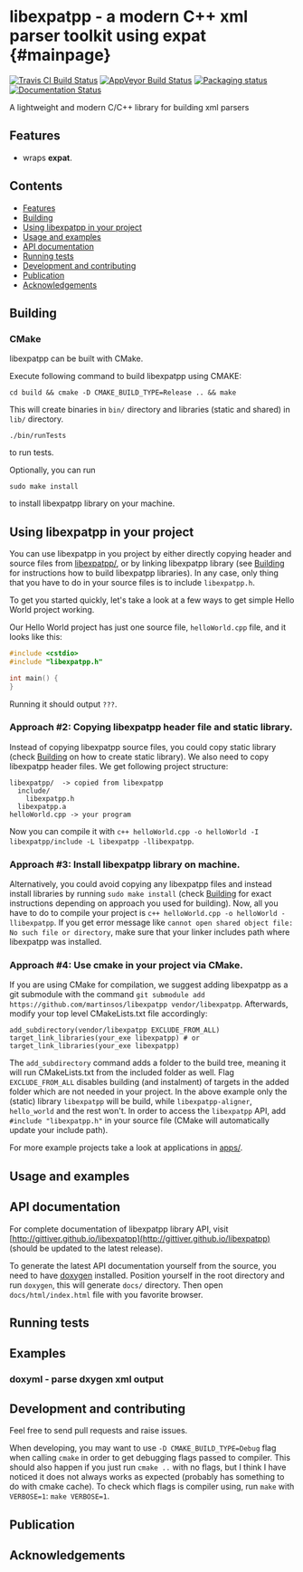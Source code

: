 libexpatpp - a modern C++ xml parser toolkit using expat                        {#mainpage}
=====

[![Travis CI Build Status](https://travis-ci.org/gittiver/libexpatpp.svg?branch=main)](https://travis-ci.org/gittiver/libexpatpp)
[![AppVeyor Build Status](https://ci.appveyor.com/api/projects/status/github/gittiver/libexpatpp?svg=true)](https://ci.appveyor.com/project/gittiver/libexpatpp)
[![Packaging status](https://repology.org/badge/tiny-repos/libexpatpp.svg)](https://repology.org/metapackage/libexpatpp/versions)
[![Documentation Status](https://readthedocs.org/projects/libexpatpp/badge/?version=latest)](https://libexpatpp.readthedocs.io/en/latest/?badge=latest) 

A lightweight and modern C/C++ library for building xml parsers

## Features
* wraps  **expat**.


## Contents
- [Features](#features)
- [Building](#building)
- [Using libexpatpp in your project](#using-libexpatpp-in-your-project)
- [Usage and examples](#usage-and-examples)
- [API documentation](#api-documentation)
- [Running tests](#running-tests)
- [Development and contributing](#development-and-contributing)
- [Publication](#publication)
- [Acknowledgements](#acknowledgements)


## Building

### CMake
libexpatpp can be built with CMake.

Execute following command to build libexpatpp using CMAKE:
```
cd build && cmake -D CMAKE_BUILD_TYPE=Release .. && make
```
This will create binaries in `bin/` directory and libraries (static and shared) in `lib/` directory.

```
./bin/runTests
```
to run tests.

Optionally, you can run
```
sudo make install
```
to install libexpatpp library on your machine.

## Using libexpatpp in your project
You can use libexpatpp in you project by either directly copying header and source files from [libexpatpp/](libexpatpp/), or by linking libexpatpp library (see [Building](#building) for instructions how to build libexpatpp libraries).
In any case, only thing that you have to do in your source files is to include `libexpatpp.h`.

To get you started quickly, let's take a look at a few ways to get simple Hello World project working.

Our Hello World project has just one source file, `helloWorld.cpp` file, and it looks like this:
```cpp
#include <cstdio>
#include "libexpatpp.h"

int main() {
}
```

Running it should output `???`.

### Approach #2: Copying libexpatpp header file and static library.
Instead of copying libexpatpp source files, you could copy static library (check [Building](#building) on how to create static library). We also need to copy libexpatpp header files. We get following project structure:
```
libexpatpp/  -> copied from libexpatpp
  include/
    libexpatpp.h
  libexpatpp.a
helloWorld.cpp -> your program
```

Now you can compile it with `c++ helloWorld.cpp -o helloWorld -I libexpatpp/include -L libexpatpp -llibexpatpp`.

### Approach #3: Install libexpatpp library on machine.
Alternatively, you could avoid copying any libexpatpp files and instead install libraries by running `sudo make install` (check [Building](#building) for exact instructions depending on approach you used for building). Now, all you have to do to compile your project is `c++ helloWorld.cpp -o helloWorld -llibexpatpp`.
If you get error message like `cannot open shared object file: No such file or directory`, make sure that your linker includes path where libexpatpp was installed.

### Approach #4: Use cmake in your project via CMake.
If you are using CMake for compilation, we suggest adding libexpatpp as a git submodule with the command `git submodule add https://github.com/martinsos/libexpatpp vendor/libexpatpp`. Afterwards, modify your top level CMakeLists.txt file accordingly:
```
add_subdirectory(vendor/libexpatpp EXCLUDE_FROM_ALL)
target_link_libraries(your_exe libexpatpp) # or target_link_libraries(your_exe libexpatpp)
```
The `add_subdirectory` command adds a folder to the build tree, meaning it will run CMakeLists.txt from the included folder as well. Flag `EXCLUDE_FROM_ALL` disables building (and instalment) of targets in the added folder which are not needed in your project. In the above example only the (static) library `libexpatpp` will be build, while `libexpatpp-aligner`, `hello_world` and the rest won't. In order to access the `libexpatpp` API, add `#include "libexpatpp.h"` in your source file (CMake will automatically update your include path).


For more example projects take a look at applications in [apps/](apps/).


## Usage and examples

## API documentation

For complete documentation of libexpatpp library API, visit [http://gittiver.github.io/libexpatpp](http://gittiver.github.io/libexpatpp) (should be updated to the latest release).

To generate the latest API documentation yourself from the source, you need to have [doxygen](www.doxygen.org) installed.
Position yourself in the root directory and run `doxygen`, this will generate `docs/` directory. Then open `docs/html/index.html` file with you favorite browser.

## Running tests

## Examples

### doxyml - parse dxygen xml output

## Development and contributing
Feel free to send pull requests and raise issues.

When developing, you may want to use `-D CMAKE_BUILD_TYPE=Debug` flag when calling `cmake` in order to get debugging flags passed to compiler. This should also happen if you just run `cmake ..` with no flags, but I think I have noticed it does not always works as expected (probably has something to do with cmake cache). To check which flags is compiler using, run `make` with `VERBOSE=1`: `make VERBOSE=1`.


## Publication

## Acknowledgements


